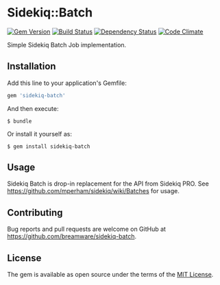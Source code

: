 [gem]: https://rubygems.org/gems/sidekiq-batch
[travis]: https://travis-ci.org/breamware/sidekiq-batch
[gemnasium]: https://gemnasium.com/breamware/sidekiq-batch
[codeclimate]: https://codeclimate.com/github/breamware/sidekiq-batch

# Sidekiq::Batch

[![Gem Version](https://badge.fury.io/rb/sidekiq-batch.svg)][gem]
[![Build Status](https://travis-ci.org/breamware/sidekiq-batch.svg?branch=master)][travis]
[![Dependency Status](https://gemnasium.com/breamware/sidekiq-batch.svg)][gemnasium]
[![Code Climate](https://codeclimate.com/github/breamware/sidekiq-batch/badges/gpa.svg)][codeclimate]

Simple Sidekiq Batch Job implementation.

## Installation

Add this line to your application's Gemfile:

```ruby
gem 'sidekiq-batch'
```

And then execute:

    $ bundle

Or install it yourself as:

    $ gem install sidekiq-batch

## Usage

Sidekiq Batch is drop-in replacement for the API from Sidekiq PRO. See https://github.com/mperham/sidekiq/wiki/Batches for usage.

## Contributing

Bug reports and pull requests are welcome on GitHub at https://github.com/breamware/sidekiq-batch.


## License

The gem is available as open source under the terms of the [MIT License](http://opensource.org/licenses/MIT).
